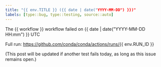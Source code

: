 ```yaml
---
title: "{{ env.TITLE }} ({{ date | date("YYYY-MM-DD") }})"
labels: [type::bug, type::testing, source::auto]
---
```


The {{ workflow }} workflow failed on {{ date | date("YYYY-MM-DD HH:mm") }} UTC

Full run: https://github.com/conda/conda/actions/runs/{{ env.RUN_ID }}

(This post will be updated if another test fails today, as long as this issue remains open.)
